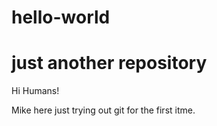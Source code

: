 # hello-world
just another repository
==============================

Hi Humans!

Mike here just trying out git for the first itme. 
